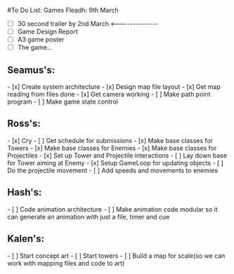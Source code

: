 #To Do List:
Games Fleadh: 9th March
- [ ] 30 second trailer by 2nd March <--------------
- [ ] Game Design Report
- [ ] A3 game poster
- [ ] The game...

<h2>Seamus's:</h2>
- [x] Create system architecture
- [x] Design map file layout
- [x] Get map reading from files done
- [x] Get camera working
- [ ] Make path point program
- [ ] Make game state control

<h2>Ross's:</h2>
- [x] Cry
- [ ] Get schedule for submissions
- [x] Make base classes for Towers
- [x] Make base classes for Enemies
- [x] Make base classes for Projectiles
- [x] Set up Tower and Projectile interactions
- [ ] Lay down base for Tower aiming at Enemy
- [x] Setup GameLoop for updating objects
- [ ] Do the projectile movement
- [ ] Add speeds and movements to enemies

<h2>Hash's:</h2>
- [ ] Code animation architecture
- [ ] Make animation code modular so it can generate an animation with just a file, timer and cue

<h2>Kalen's:</h2>
- [ ] Start concept art
- [ ] Start towers
- [ ] Build a map for scale(so we can work with mapping files and code to art)
